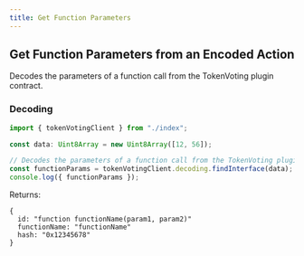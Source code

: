 ```yaml
---
title: Get Function Parameters
---
```


## Get Function Parameters from an Encoded Action

Decodes the parameters of a function call from the TokenVoting plugin contract.

### Decoding

```ts
import { tokenVotingClient } from "./index";

const data: Uint8Array = new Uint8Array([12, 56]);

// Decodes the parameters of a function call from the TokenVoting plugin.
const functionParams = tokenVotingClient.decoding.findInterface(data);
console.log({ functionParams });
```


Returns:

```
{
  id: "function functionName(param1, param2)"
  functionName: "functionName"
  hash: "0x12345678"
}
```